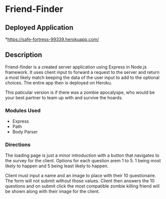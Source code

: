 # Friend-Finder

## Deployed Application
*https://safe-fortress-99339.herokuapp.com/

## Description

Friend-finder is a created server application using Express in Node.js framework. It uses client input to forward a request to the server and return a most likely match keeping the data of the user input to add to the optional choices. The entire app then is deployed on Heroku.

This paticular version is if there was a zombie apocalyspe, who would be your best partner to team up with and survive the hoards. 

### Modules Used
- Express
- Path
- Body Parser

### Directions
The loading page is just a minor introduction with a button that navigates to the survey for the client. Options for each question arem 1 to 5. 1 being most likely to happen and 5 being least likely to happen. 

Client must input a name and an image to place with their 10 questionaire. The form will not submit without those values. Client then answers the 10 questions and on submit click the most compatible zombie killing friend will be shown along with their image for the client. 
